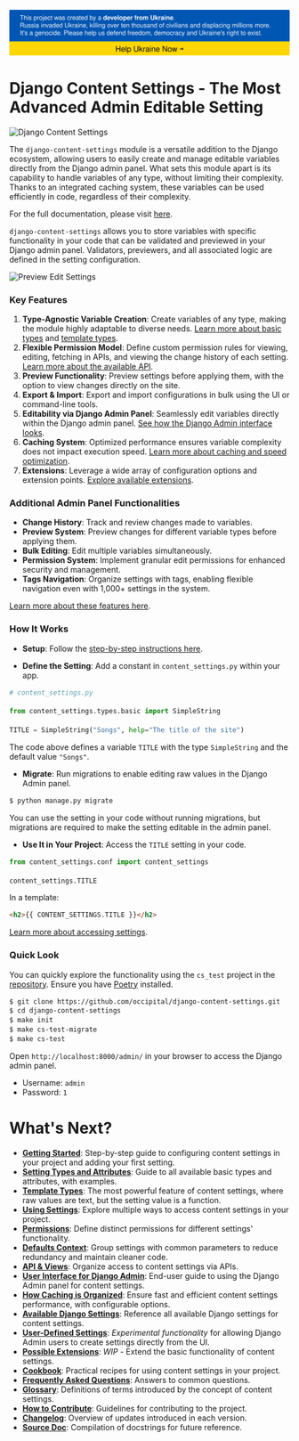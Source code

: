 [![Stand With Ukraine](https://raw.githubusercontent.com/vshymanskyy/StandWithUkraine/main/banner-direct-single.svg)](https://stand-with-ukraine.pp.ua)

# Django Content Settings - The Most Advanced Admin Editable Setting

![Django Content Settings](https://github.com/occipital/django-content-settings/blob/master/docs/img/title.png)

The `django-content-settings` module is a versatile addition to the Django ecosystem, allowing users to easily create and manage editable variables directly from the Django admin panel. What sets this module apart is its capability to handle variables of any type, without limiting their complexity. Thanks to an integrated caching system, these variables can be used efficiently in code, regardless of their complexity.

For the full documentation, please visit [here](https://django-content-settings.readthedocs.io/).

`django-content-settings` allows you to store variables with specific functionality in your code that can be validated and previewed in your Django admin panel. Validators, previewers, and all associated logic are defined in the setting configuration.

![Preview Edit Settings](docs/img/preview.gif)

### Key Features

1. **Type-Agnostic Variable Creation**: Create variables of any type, making the module highly adaptable to diverse needs. [Learn more about basic types](https://django-content-settings.readthedocs.io/en/master/types/) and [template types](https://django-content-settings.readthedocs.io/en/master/template_types/).
2. **Flexible Permission Model**: Define custom permission rules for viewing, editing, fetching in APIs, and viewing the change history of each setting. [Learn more about the available API](https://django-content-settings.readthedocs.io/en/master/api/).
3. **Preview Functionality**: Preview settings before applying them, with the option to view changes directly on the site.
4. **Export & Import**: Export and import configurations in bulk using the UI or command-line tools.
5. **Editability via Django Admin Panel**: Seamlessly edit variables directly within the Django admin panel. [See how the Django Admin interface looks](https://django-content-settings.readthedocs.io/en/master/ui/).
6. **Caching System**: Optimized performance ensures variable complexity does not impact execution speed. [Learn more about caching and speed optimization](https://django-content-settings.readthedocs.io/en/master/caching/).
7. **Extensions**: Leverage a wide array of configuration options and extension points. [Explore available extensions](https://django-content-settings.readthedocs.io/en/master/extends/).

### Additional Admin Panel Functionalities

- **Change History**: Track and review changes made to variables.
- **Preview System**: Preview changes for different variable types before applying them.
- **Bulk Editing**: Edit multiple variables simultaneously.
- **Permission System**: Implement granular edit permissions for enhanced security and management.
- **Tags Navigation**: Organize settings with tags, enabling flexible navigation even with 1,000+ settings in the system.

[Learn more about these features here](https://django-content-settings.readthedocs.io/en/master/ui/).

### How It Works

- **Setup**: Follow the [step-by-step instructions here](https://django-content-settings.readthedocs.io/en/master/first/).

- **Define the Setting**: Add a constant in `content_settings.py` within your app.

```python
# content_settings.py

from content_settings.types.basic import SimpleString

TITLE = SimpleString("Songs", help="The title of the site")
```

The code above defines a variable `TITLE` with the type `SimpleString` and the default value `"Songs"`.

- **Migrate**: Run migrations to enable editing raw values in the Django Admin panel.

```bash
$ python manage.py migrate
```

You can use the setting in your code without running migrations, but migrations are required to make the setting editable in the admin panel.

- **Use It in Your Project**: Access the `TITLE` setting in your code.

```python
from content_settings.conf import content_settings

content_settings.TITLE
```

In a template:

```html
<h2>{{ CONTENT_SETTINGS.TITLE }}</h2>
```

[Learn more about accessing settings](https://django-content-settings.readthedocs.io/en/master/access/).

### Quick Look

You can quickly explore the functionality using the `cs_test` project in the [repository](https://github.com/occipital/django-content-settings). Ensure you have [Poetry](https://python-poetry.org/) installed.

```bash
$ git clone https://github.com/occipital/django-content-settings.git
$ cd django-content-settings
$ make init
$ make cs-test-migrate
$ make cs-test
```

Open `http://localhost:8000/admin/` in your browser to access the Django admin panel.

- Username: `admin`
- Password: `1`

# What's Next?

- [**Getting Started**](https://django-content-settings.readthedocs.io/en/master/first/): Step-by-step guide to configuring content settings in your project and adding your first setting.
- [**Setting Types and Attributes**](https://django-content-settings.readthedocs.io/en/master/types/): Guide to all available basic types and attributes, with examples.
- [**Template Types**](https://django-content-settings.readthedocs.io/en/master/template_types/): The most powerful feature of content settings, where raw values are text, but the setting value is a function.
- [**Using Settings**](https://django-content-settings.readthedocs.io/en/master/access/): Explore multiple ways to access content settings in your project.
- [**Permissions**](https://django-content-settings.readthedocs.io/en/master/permissions/): Define distinct permissions for different settings' functionality.
- [**Defaults Context**](https://django-content-settings.readthedocs.io/en/master/defaults/): Group settings with common parameters to reduce redundancy and maintain cleaner code.
- [**API & Views**](https://django-content-settings.readthedocs.io/en/master/api/): Organize access to content settings via APIs.
- [**User Interface for Django Admin**](https://django-content-settings.readthedocs.io/en/master/ui/): End-user guide to using the Django Admin panel for content settings.
- [**How Caching is Organized**](https://django-content-settings.readthedocs.io/en/master/caching/): Ensure fast and efficient content settings performance, with configurable options.
- [**Available Django Settings**](https://django-content-settings.readthedocs.io/en/master/settings/): Reference all available Django settings for content settings.
- [**User-Defined Settings**](https://django-content-settings.readthedocs.io/en/master/uservar/): *Experimental functionality* for allowing Django Admin users to create settings directly from the UI.
- [**Possible Extensions**](https://django-content-settings.readthedocs.io/en/master/extends/): *WIP* - Extend the basic functionality of content settings.
- [**Cookbook**](https://django-content-settings.readthedocs.io/en/master/cookbook/): Practical recipes for using content settings in your project.
- [**Frequently Asked Questions**](https://django-content-settings.readthedocs.io/en/master/faq/): Answers to common questions.
- [**Glossary**](https://django-content-settings.readthedocs.io/en/master/glossary/): Definitions of terms introduced by the concept of content settings.
- [**How to Contribute**](https://django-content-settings.readthedocs.io/en/master/contribute/): Guidelines for contributing to the project.
- [**Changelog**](https://django-content-settings.readthedocs.io/en/master/changelog/): Overview of updates introduced in each version.
- [**Source Doc**](https://django-content-settings.readthedocs.io/en/master/source/): Compilation of docstrings for future reference.